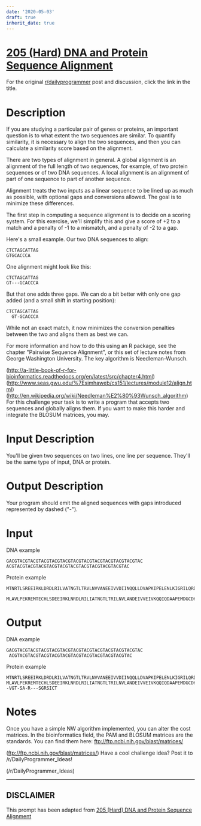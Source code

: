 ```yaml
---
date: '2020-05-03'
draft: true
inherit_date: true
---
```


# [205 (Hard) DNA and Protein Sequence Alignment](https://www.reddit.com/r/dailyprogrammer/comments/2yx8b8/20150313_challenge_205_hard_dna_and_protein/)

For the original [r/dailyprogrammer](https://www.reddit.com/r/dailyprogrammer/) post and discussion, click the link in the title.

# Description
If you are studying a particular pair of genes or proteins, an important question is to what extent the two sequences are similar. To quantify similarity, it is necessary to align the two sequences, and then you can calculate a similarity score based on the alignment.

There are two types of alignment in general. A global alignment is an alignment of the full length of two sequences, for example, of two protein sequences or of two DNA sequences. A local alignment is an alignment of part of one sequence to part of another sequence.

Alignment treats the two inputs as a linear sequence to be lined up as much as possible, with optional gaps and conversions allowed. The goal is to minimize these differences. 

The first step in computing a sequence alignment is to decide on a scoring system. For this exercise, we'll simplify this and give a score of +2 to a match and a penalty of -1 to a mismatch, and a penalty of -2 to a gap. 

Here's a small example. Our two DNA sequences to align:


```
CTCTAGCATTAG
GTGCACCCA
```
One alignment might look like this:


```
CTCTAGCATTAG
GT---GCACCCA
```
But that one adds three gaps. We can do a bit better with only one gap added (and a small shift in starting position):


```
CTCTAGCATTAG
  GT-GCACCCA
```
While not an exact match, it now minimizes the conversion penalties between the two and aligns them as best we can. 

For more information and how to do this using an R package, see the chapter "Pairwise Sequence Alignment", or this set of lecture notes from George Washington University. The key algorithm is Needleman-Wunsch.

(http://a-little-book-of-r-for-bioinformatics.readthedocs.org/en/latest/src/chapter4.html)
(http://www.seas.gwu.edu/%7Esimhaweb/cs151/lectures/module12/align.html)
(http://en.wikipedia.org/wiki/Needleman%E2%80%93Wunsch_algorithm)
For this challenge your task is to write a program that accepts two sequences and globally aligns them. If you want to make this harder and integrate the BLOSUM matrices, you may. 

# Input Description
You'll be given two sequences on two lines, one line per sequence. They'll be the same type of input, DNA or protein. 

# Output Description
Your program should emit the aligned sequences with gaps introduced represented by dashed ("-"). 

# Input
DNA example


```
GACGTACGTACGTACGTACGTACGTACGTACGTACGTACGTACGTACGTAC
ACGTACGTACGTACGTACGTACGTACGTACGTACGTACGTACGTAC
```
Protein example


```
MTNRTLSREEIRKLDRDLRILVATNGTLTRVLNVVANEEIVVDIINQQLLDVAPKIPELENLKIGRILQRDILLKGQKSGILFVAAESLIVIDLLPTAITTYLTKTHHPIGEIMAASRIETYKEDAQVWIGDLPCWLADYGYWDLPKRAVGRRYRIIAGGQPVIITTEYFLRSVFQDTPREELDRCQYSNDIDTRSGDRFVLHGRVFKN
    MLAVLPEKREMTECHLSDEEIRKLNRDLRILIATNGTLTRILNVLANDEIVVEIVKQQIQDAAPEMDGCDHSSIGRVLRRDIVLKGRRSGIPFVAAESFIAIDLLPPEIVASLLETHRPIGEVMAASCIETFKEEAKVWAGESPAWLELDRRRNLPPKVVGRQYRVIAEGRPVIIITEYFLRSVFEDNSREEPIRHQRSVGTSARSGRSICT
```
# Output
DNA example


```
GACGTACGTACGTACGTACGTACGTACGTACGTACGTACGTACGTACGTAC
 ACGTACGTACGTACGTACGTACGTACGTACGTACGTACGTACGTAC
```
Protein example


```
MTNRTLSREEIRKLDRDLRILVATNGTLTRVLNVVANEEIVVDIINQQLLDVAPKIPELENLKIGRILQRDILLKGQKSGILFVAAESLIVIDLLPTAITTYLTKTHHPIGEIMAASRIETYKEDAQVWIGDLPCWLADYGYWDLPKRAVGRRYRIIAGGQPVIITTEYFLRSVFQDTPREELDRCQYSNDIDTRSGDRFVLHGRVFKN
MLAVLPEKREMTECHLSDEEIRKLNRDLRILIATNGTLTRILNVLANDEIVVEIVKQQIQDAAPEMDGCDHSSIGRVLRRDIVLKGRRSGIPFVAAESFIAIDLLPPEIVASLLETHRPIGEVMAASCIETFKEEAKVWAGESPAWLELDRRRNLPPKVVGRQYRVIAEGRPVIIITEYFLRSVFEDNSREEPIRHQRS--VGT-SA-R---SGRSICT
```
# Notes
Once you have a simple NW algorithm implemented, you can alter the cost matrices. In the bioinformatics field, the PAM and BLOSUM matrices are the standards. You can find them here: ftp://ftp.ncbi.nih.gov/blast/matrices/ 

(ftp://ftp.ncbi.nih.gov/blast/matrices/)
Have a cool challenge idea? Post it to /r/DailyProgrammer_Ideas!

(/r/DailyProgrammer_Ideas)

----
## **DISCLAIMER**
This prompt has been adapted from [205 [Hard] DNA and Protein Sequence Alignment](https://www.reddit.com/r/dailyprogrammer/comments/2yx8b8/20150313_challenge_205_hard_dna_and_protein/
)
